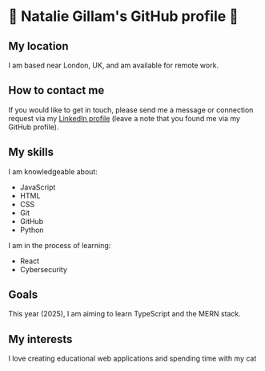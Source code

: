# 🌟 Natalie Gillam's GitHub profile 🌟

## My location 
I am based near London, UK, and am available for remote work.

## How to contact me
If you would like to get in touch, please send me a message or connection request via my [LinkedIn profile](https://www.linkedin.com/in/natalie-g-b947331a/) (leave a note that you found me via my GitHub profile).

## My skills
I am knowledgeable about: 
* JavaScript
* HTML
* CSS
* Git
* GitHub
* Python

I am in the process of learning: 
* React
* Cybersecurity

## Goals
This year (2025), I am aiming to learn TypeScript and the MERN stack.

## My interests
I love creating educational web applications and spending time with my cat 

<!--
**Nadia982/Nadia982** is a ✨ _special_ ✨ repository because its `README.md` (this file) appears on your GitHub profile.

Here are some ideas to get you started:

- 🔭 I’m currently working on ...
- 🌱 I’m currently learning ...
- 👯 I’m looking to collaborate on ...
- 🤔 I’m looking for help with ...
- 💬 Ask me about ...
- 📫 How to reach me: ...
- 😄 Pronouns: ...
- ⚡ Fun fact: ...
-->
